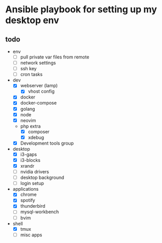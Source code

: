 # Ansible playbook for setting up my desktop env

## todo
- env
    - [ ] pull private var files from remote
    - [ ] network settings
    - [ ] ssh key
    - [ ] cron tasks

- dev
    - [x] webserver (lamp)
        - [x] vhost config
    - [x] docker
    - [x] docker-compose
    - [x] golang
    - [x] node
    - [x] neovim
    - php extra
        - [x] composer
        - [x] xdebug
    - [x] Development tools group

- desktop
    - [x] i3-gaps
    - [x] i3-blocks
    - [x] xrandr
    - [ ] nvidia drivers
    - [ ] desktop background
    - [ ] login setup

- applications
    - [x] chrome
    - [x] spotify
    - [x] thunderbird
    - [ ] mysql-workbench
    - [ ] bvim

- shell
    - [x] tmux
    - [ ] misc apps
